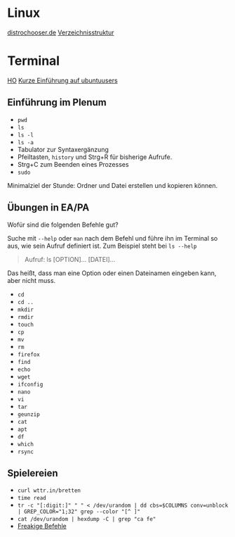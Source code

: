 # Linux
[distrochooser.de](https://distrochooser.de/?l=1)
[Verzeichnisstruktur](https://wiki.ubuntuusers.de/Verzeichnisstruktur/)

# Terminal
[HO](http://www.321tux.de/wp-content/uploads/2010/03/shell-uebersicht.pdf)
[Kurze Einführung auf ubuntuusers](https://wiki.ubuntuusers.de/Shell/Einf%C3%BChrung/)

## Einführung im Plenum
* `pwd`
* `ls`
* `ls -l`
* `ls -a`
* Tabulator zur Syntaxergänzung
* Pfeiltasten, `history` und Strg+R für bisherige Aufrufe.
* Strg+C zum Beenden eines Prozesses
* `sudo`

Minimalziel der Stunde: Ordner und Datei erstellen und kopieren können.

## Übungen in EA/PA
Wofür sind die folgenden Befehle gut?

Suche mit `--help` oder `man` nach dem Befehl und führe ihn im Terminal so aus, wie sein Aufruf definiert ist. Zum Beispiel steht bei `ls --help`

> Aufruf: ls [OPTION]... [DATEI]...

Das heißt, dass man eine Option oder einen Dateinamen eingeben kann, aber nicht muss.

* `cd`
* `cd ..`
* `mkdir`
* `rmdir`
* `touch`
* `cp`
* `mv`
* `rm`
* `firefox`
* `find`
* `echo`
* `wget`
* `ifconfig`
* `nano`
* `vi`
* `tar`
* `geunzip`
* `cat`
* `apt`
* `df`
* `which`
* `rsync`

## Spielereien
* `curl wttr.in/bretten`
* `time read`
* `tr -c "[:digit:]" " " < /dev/urandom | dd cbs=$COLUMNS conv=unblock | GREP_COLOR="1;32" grep --color "[^ ]"`
* `cat /dev/urandom | hexdump -C | grep "ca fe"`
* [Freakige Befehle](https://www.commandlinefu.com/commands/browse/sort-by-votes)
